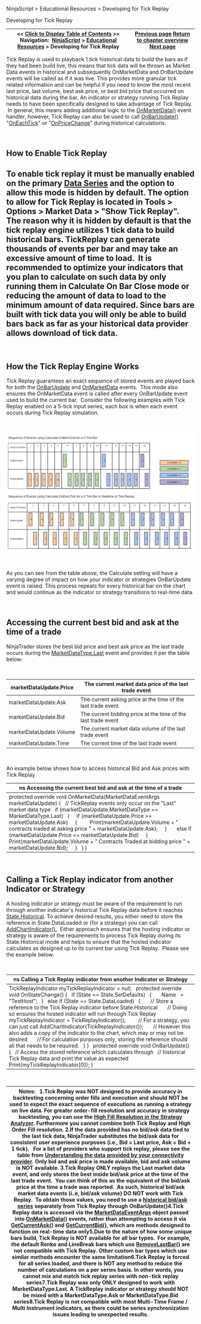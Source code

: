 ﻿


NinjaScript \> Educational Resources \> Developing for Tick Replay






















Developing for Tick Replay







| \<\< [Click to Display Table of Contents](developing_for__tick_replay.md) \>\> **Navigation:**     [NinjaScript](ninjascript-1.md) \> [Educational Resources](educational_resources-1.md) \> Developing for Tick Replay | [Previous page](c_method_functions_reference-1.md) [Return to chapter overview](educational_resources-1.md) [Next page](developing_indicators-1.md) |
| --- | --- |











Tick Replay is used to playback 1 tick historical data to build the bars as if they had been build live, this means that tick data will be thrown as Market Data events in historical and subsequently OnMarketData and OnBarUpdate events will be called as if it was live. This provides more granular tick related information and can be helpful if you need to know the most recent last price, last volume, best ask price, or best bid price that occurred on historical data during the bar. An indicator or strategy running Tick Replay needs to have been specifically designed to take advantage of Tick Replay.  In general, this means adding additional logic to the [OnMarketData()](onmarketdata-1.md) event handler, however, Tick Replay can also be used to call [OnBarUpdate()](onbarupdate-1.md) "[OnEachTick](calculate-1.md)" or "[OnPriceChange](calculate-1.md)" during historical calculations. 


 


## How to Enable Tick Replay


## To enable tick replay it must be manually enabled on the primary [Data Series](working_with_price_data-1.md) and the option to allow this mode is hidden by default. The option to allow for Tick Replay is located in Tools \> Options \> Market Data \> "Show Tick Replay". The reason why it is hidden by default is that the tick replay engine utilizes 1 tick data to build historical bars. TickReplay can generate thousands of events per bar and may take an excessive amount of time to load.  It is recommended to optimize your indicators that you plan to calculate on such data by only running them in Calculate On Bar Close mode or reducing the amount of data to load to the minimum amount of data required. Since bars are built with tick data you will only be able to build bars back as far as your historical data provider allows download of tick data.


 


## How the Tick Replay Engine Works


Tick Replay guarantees an exact sequence of stored events are played back for both the [OnBarUpdate](onbarupdate-1.md) and [OnMarketData](onmarketdata-1.md) events.  This mode also ensures the OnMarketData event is called after every OnBarUpdate event used to build the current bar.  Consider the following examples with Tick Replay enabled on a 5\-tick input series, each box is when each event occurs during Tick Replay simulation. 


 


![CalculateOnEachTickvsOnBarClose](calculateoneachtickvsonbarclose.png)


 


As you can see from the table above, the Calculate setting will have a varying degree of impact on how your indicator or strategies OnBarUpdate event is raised. This process repeats for every historical bar on the chart and would continue as the indicator or strategy transitions to real\-time data.


 


## Accessing the current best bid and ask at the time of a trade


NinjaTrader stores the best bid price and best ask price as the last trade occurs during the [MarketDataType.Last](marketdataeventargs-1.md) event and provides it per the table below:


 




| marketDataUpdate.Price | The current market data price of the last trade event |
| --- | --- |
| marketDataUpdate.Ask | The current asking price at the time of the last trade event |
| marketDataUpdate.Bid | The current bidding price at the time of the last trade event |
| marketDataUpdate.Volume | The current market data volume of the last trade event |
| marketDataUpdate.Time | The current time of the last trade event |



 


An example below shows how to access historical Bid and Ask prices with Tick Replay




| ns Accessing the current best bid and ask at the time of a trade |
| --- |
| protected override void OnMarketData(MarketDataEventArgs marketDataUpdate) {    // TickReplay events only occur on the "Last" market data type    if (marketDataUpdate.MarketDataType \=\= MarketDataType.Last)    {      if (marketDataUpdate.Price \>\= marketDataUpdate.Ask)      {          Print(marketDataUpdate.Volume \+ " contracts traded at asking price " \+ marketDataUpdate.Ask);      }        else if (marketDataUpdate.Price \<\= marketDataUpdate.Bid)      {          Print(marketDataUpdate.Volume \+ " Contracts Traded at bidding price " \+ marketDataUpdate.Bid);      }    } } |



 


## Calling a Tick Replay indicator from another Indicator or Strategy


A hosting indicator or strategy must be aware of the requirement to run through another indicator's historical Tick Replay data before it reaches [State.Historical](state-1.md). To achieve desired results, you either need to store the reference in State.DataLoaded or (for a strategy) you can call [AddChartIndicator().](addchartindicator-1.md)  Either approach ensures that the hosting indicator or strategy is aware of the requirements to process Tick Replay during its State.Historical mode and helps to ensure that the hosted indicator calculates as designed up to its current bar using Tick Replay.  Please see the example below.


 




| ns Calling a Tick Replay indicator from another Indicator or Strategy |
| --- |
| TickReplayIndicator myTickReplayIndicator \= null;   protected override void OnStateChange() {    if (State \=\= State.SetDefaults)    {        Name   \= "TestHost";    }    else if (State \=\= State.DataLoaded)    {        // Store a reference to the Tick Replay indicator before State.Historical        // Doing so ensures the hosted indicator will run through Tick Replay        myTickReplayIndicator \= TickReplayIndicator();          // For a strategy, you can just call AddChartIndicator(TickReplayIndicator());        // However this also adds a copy of the indicator to the chart, which may or may not be desired        // For calculation purposes only, storing the reference should all that needs to be required.    } }   protected override void OnBarUpdate() {    // Access the stored reference which calculates through    // historical Tick Replay data and print the value as expected    Print(myTickReplayIndicator\[0]); } |



 




| Notes:   1\.Tick Replay was NOT designed to provide accuracy in backtesting concerning order fills and execution and should NOT be used to expect the exact sequence of executions as running a strategy on live data. For greater order\-fill resolution and accuracy in strategy backtesting, you can use the [High Fill Resolution in the Strategy Analyzer](understanding_historical_fill_-1.md). Furthermore you cannot combine both Tick Replay and High Order Fill resolution. 2\.If the data provided has no bid/ask data tied to the last tick data, NinjaTrader substitutes the bid/ask data for consistent user experience purposes (i.e., Bid \= Last price, Ask \= Bid \+ 1 tick).   For a list of providers who support tick replay, please see the table from [Understanding the data provided by your connectivity provider](data_by_provider-1.md). Only bid and ask price is made available, bid and ask volume is NOT available. 3\.Tick Replay ONLY replays the Last market data event, and only stores the best inside bid/ask price at the time of the last trade event.  You can think of this as the equivalent of the bid/ask price at the time a trade was reported.  As such, historical bid/ask market data events (i..e, bid/ask volume) DO NOT work with Tick Replay.  To obtain those values, you need to use a [historical bid/ask series](using_historical_bid_ask_serie-1.md) separately from Tick Replay through OnBarUpdate()4\.Tick Replay data is accessed via the [MarketDataEventArgs](marketdataeventargs-1.md) object passed into [OnMarketData()](onmarketdata-1.md) events, rather than attempting to access it via [GetCurrentAsk()](getcurrentask-1.md) and [GetCurrentBid()](getcurrentbid-1.md), which are methods designed to function on real\-time data only5\.Due to the nature of how some unique bars build, Tick Replay is NOT available for all bar types.  For example, the default Renko and LineBreak bars which use [RemoveLastBar()](removelastbar-1.md) are not compatible with Tick Replay. Other custom bar types which use similar methods encounter the same limitation6\.Tick Replay is forced for all series loaded, and there is NOT any method to reduce the number of calculations on a per series basis. In other words, you cannot mix and match tick replay series with non\-tick replay series7\.Tick Replay was only ONLY designed to work with MarketDataType.Last. A TickReplay indicator or strategy should NOT be mixed with a MarketDataType.Ask or MarketDataType.Bid series8\.Tick Replay is not compatible with most Multi\-Time Frame / Multi Instrument indicators, as there could be series synchronization issues leading to unexpected results. |
| --- |









